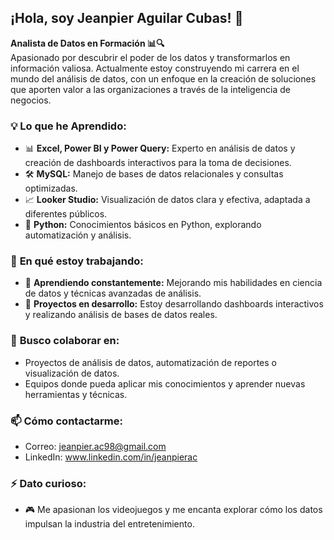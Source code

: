 ## ¡Hola, soy Jeanpier Aguilar Cubas! 👋

**Analista de Datos en Formación 📊🔍**  
Apasionado por descubrir el poder de los datos y transformarlos en información valiosa. Actualmente estoy construyendo mi carrera en el mundo del análisis de datos, con un enfoque en la creación de soluciones que aporten valor a las organizaciones a través de la inteligencia de negocios.

### 💡 **Lo que he Aprendido:**
- 📊 **Excel, Power BI y Power Query:** Experto en análisis de datos y creación de dashboards interactivos para la toma de decisiones.
- 🛠️ **MySQL:** Manejo de bases de datos relacionales y consultas optimizadas.
- 📈 **Looker Studio:** Visualización de datos clara y efectiva, adaptada a diferentes públicos.
- 🐍 **Python:** Conocimientos básicos en Python, explorando automatización y análisis.

### 🚀 **En qué estoy trabajando:**
- 🌱 **Aprendiendo constantemente:** Mejorando mis habilidades en ciencia de datos y técnicas avanzadas de análisis.
- 🔭 **Proyectos en desarrollo:** Estoy desarrollando dashboards interactivos y realizando análisis de bases de datos reales.

### 🌟 **Busco colaborar en:**
- Proyectos de análisis de datos, automatización de reportes o visualización de datos.
- Equipos donde pueda aplicar mis conocimientos y aprender nuevas herramientas y técnicas.

### 📫 **Cómo contactarme:**
- Correo: jeanpier.ac98@gmail.com
- LinkedIn: www.linkedin.com/in/jeanpierac

### ⚡ **Dato curioso:**
- 🎮 Me apasionan los videojuegos y me encanta explorar cómo los datos impulsan la industria del entretenimiento.
